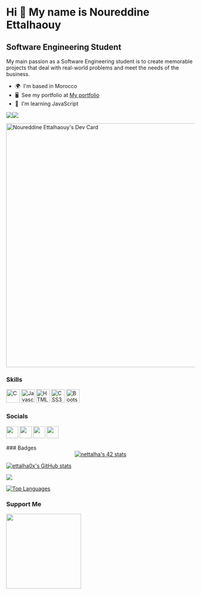 Hi 👋 My name is Noureddine Ettalhaouy
======================================

Software Engineering Student
----------------------------

My main passion as a Software Engineering student is to create memorable projects that deal with real-world problems and meet the needs of the business.

* 🌍  I'm based in Morocco
* 🖥️  See my portfolio at [My portfolio](http://ettalha0x.github.io)
* 🧠  I'm learning JavaScript

<a href="https://www.twitter.com/ettalha0x" target="_blank" rel="noreferrer"><img
src="https://img.shields.io/twitter/follow/ettalha0x?logo=twitter&style=for-the-badge&color=0891b2&labelColor=1c1917"
/></a><a href="https://www.github.com/ettalha0x" target="_blank" rel="noreferrer"><img
src="https://img.shields.io/github/followers/ettalha0x?logo=github&style=for-the-badge&color=0891b2&labelColor=1c1917" /></a>

<a href="https://app.daily.dev/ettalha0x"><img src="https://api.daily.dev/devcards/v2/nlHTIwlZ8K7TeOjutQQ82.png?type=wide&r=8wl" width="652" alt="Noureddine Ettalhaouy's Dev Card"/></a>

### Skills

<p align="left">
<a href="https://docs.microsoft.com/en-us/cpp/?view=msvc-170" target="_blank" rel="noreferrer"><img src="https://raw.githubusercontent.com/danielcranney/readme-generator/main/public/icons/skills/c-colored.svg" width="36" height="36" alt="C" /></a>
<a href="https://developer.mozilla.org/en-US/docs/Web/JavaScript" target="_blank" rel="noreferrer"><img src="https://raw.githubusercontent.com/danielcranney/readme-generator/main/public/icons/skills/javascript-colored.svg" width="36" height="36" alt="Javascript" /></a>
<a href="https://developer.mozilla.org/en-US/docs/Glossary/HTML5" target="_blank" rel="noreferrer"><img src="https://raw.githubusercontent.com/danielcranney/readme-generator/main/public/icons/skills/html5-colored.svg" width="36" height="36" alt="HTML5" /></a>
<a href="https://www.w3.org/TR/CSS/#css" target="_blank" rel="noreferrer"><img src="https://raw.githubusercontent.com/danielcranney/readme-generator/main/public/icons/skills/css3-colored.svg" width="36" height="36" alt="CSS3" /></a>
<a href="https://getbootstrap.com/" target="_blank" rel="noreferrer"><img src="https://raw.githubusercontent.com/danielcranney/readme-generator/main/public/icons/skills/bootstrap-colored.svg" width="36" height="36" alt="Bootstrap" /></a>
</p>


### Socials

<p align="left"> <a href="https://discord.com/users/ettalha0x" target="_blank" rel="noreferrer"><img src="https://raw.githubusercontent.com/danielcranney/readme-generator/main/public/icons/socials/discord.svg" width="32" height="32" /></a> <a href="https://www.linkedin.com/in/ettalha0x" target="_blank" rel="noreferrer"><img src="https://raw.githubusercontent.com/danielcranney/readme-generator/main/public/icons/socials/linkedin.svg" width="32" height="32" /></a> <a href="http://www.medium.com/ettalha0x" target="_blank" rel="noreferrer"><img src="https://raw.githubusercontent.com/danielcranney/readme-generator/main/public/icons/socials/medium.svg" width="32" height="32" /></a> <a href="https://www.stackoverflow.com/users/12593099/ettalha0x" target="_blank" rel="noreferrer"><img src="https://raw.githubusercontent.com/danielcranney/readme-generator/main/public/icons/socials/stackoverflow.svg" width="32" height="32" /></a> </p>
### Badges

<center>
  <a href="https://github.com/ettalha0x/"><img src="https://badge.mediaplus.ma/greenbinary/nettalha" alt="nettalha's 42 stats" /></a>
</center>

<a href="http://www.github.com/ettalha0x"><img src="https://github-readme-stats.vercel.app/api?username=ettalha0x&show_icons=true&hide=&count_private=true&title_color=0891b2&text_color=ffffff&icon_color=0891b2&bg_color=1c1917&hide_border=true&show_icons=true" alt="ettalha0x's GitHub stats" /></a>

<a href="http://www.github.com/ettalha0x"><img src="https://github-readme-streak-stats.herokuapp.com/?user=ettalha0x&stroke=ffffff&background=1c1917&ring=0891b2&fire=0891b2&currStreakNum=ffffff&currStreakLabel=0891b2&sideNums=ffffff&sideLabels=ffffff&dates=ffffff&hide_border=true" /></a>

<a href="https://github.com/ettalha0x" align="left"><img src="https://github-readme-stats.vercel.app/api/top-langs/?username=ettalha0x&langs_count=10&title_color=0891b2&text_color=ffffff&icon_color=0891b2&bg_color=1c1917&hide_border=true&locale=en&custom_title=Top%20%Languages" alt="Top Languages" /></a>

### Support Me

<a href="https://www.buymeacoffee.com/ettalha0x"><img src="https://cdn.buymeacoffee.com/buttons/v2/default-yellow.png" width="200" /></a>
